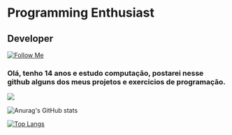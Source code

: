 <h1>Programming Enthusiast</h1>
<h2>Developer</h2>

[![Follow Me](https://img.shields.io/twitter/follow/S7v3nCoder?color=1DA1F2&logo=twitter&style=for-the-badge)](https://twitter.com/S7v3nCB)

<h3> Olá, tenho 14 anos e estudo computação, postarei nesse github alguns dos meus projetos e exercicios de programação. </h3>

<img src="https://i.imgur.com/bvmK0qM.gif" align=left> 
<br>


![Anurag's GitHub stats](https://github-readme-stats.vercel.app/api?username=S7v3n&show_icons=true&theme=radical)


[![Top Langs](https://github-readme-stats.vercel.app/api/top-langs/?username=S7v3n&layout=compact)](https://github.com/anuraghazra/github-readme-stats)

